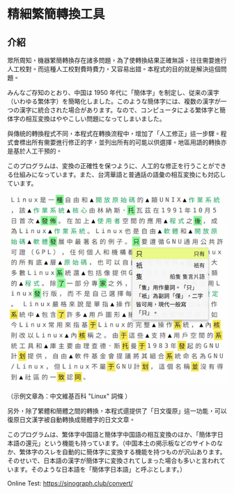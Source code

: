 # 精細繁簡轉換工具


## 介紹

<p lang="zh-tw">眾所周知，機器繁簡轉換存在諸多問題，為了使轉換結果正確無誤，往往需要進行人工校對。而這種人工校對費時費力，又容易出錯。本程式的目的就是解決這個問題。</p>

<p lang="ja">みんなご存知のとおり、中国は 1950 年代に「簡体字」を制定し、従来の漢字（いわゆる繁体字）を簡略化しました。このような簡体字には、複数の漢字が一つの漢字に統合された場合があります。なので、コンピュータによる繁体字と簡体字の相互変換はややこしい問題になってしまいました。</p>

<p lang="zh-tw">與傳統的轉換程式不同，本程式在轉換流程中，增加了「人工修正」這一步驟。程式會標出所有需要進行修正的字，並列出所有的可能以供選擇。地區用語的轉換亦是基於人工干預的。</p>

<p lang="ja">このプログラムは、変換の正確性を保つように、人工的な修正を行うことができる仕組みになっています。また、台湾華語と普通話の語彙の相互変換にも対応しています。</p>

![ExampleImage](images/s2t_example.png)

（示例文章為：中文維基百科 "Linux" 詞條 ）

<p lang="zh-tw">另外，除了繁體和簡體之間的轉換，本程式還提供了「日文復原」這一功能，可以復原日文漢字被自動轉換成簡體字的日文文章。</p>

<p lang="ja">このプログラムは、繁体字中国語と簡体字中国語の相互変換のほか、「簡体字日本語の還元」という機能も持っています。（中国本土の掲示板などのサイトのなか、繁体字のスレを自動的に簡体字に変換する機能を持つものが沢山あります。そのせいで、日本語の漢字が簡体字に変換されてしまった場合も多いと言われています。そのような日本語を「簡体字日本語」と呼ぶとします。）</p>

<p lang="en">Online Test: <a target="_blank" href="https://sinograph.club/convert/">https://sinograph.club/convert/</a></p>